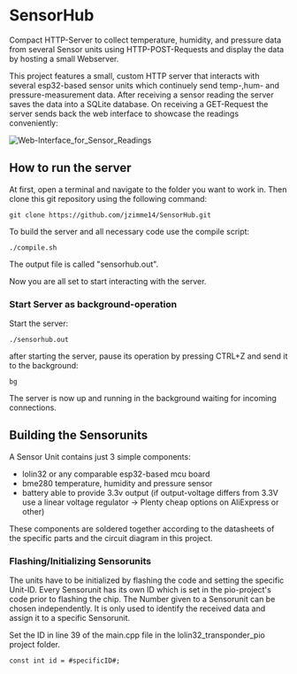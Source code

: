 # SensorHub
Compact HTTP-Server to collect temperature, humidity, and pressure data from several Sensor units using HTTP-POST-Requests and display the data by hosting a small Webserver.

This project features a small, custom HTTP server that interacts with several esp32-based sensor units which continuely send temp-,hum- and pressure-measurement data. After receiving a sensor reading the server saves the data into a SQLite database. On receiving a GET-Request the server sends back the web interface to showcase the readings conveniently: 

![Web-Interface_for_Sensor_Readings](https://github.com/jzimme14/SensorHub/assets/98842597/1b3d7661-d793-403d-96a0-4098466f9990)

## How to run the server
At first, open a terminal and navigate to the folder you want to work in. 
Then clone this git repository using the following command: 

```
git clone https://github.com/jzimme14/SensorHub.git
```

To build the server and all necessary code use the compile script:

```
./compile.sh
```
The output file is called "sensorhub.out".

Now you are all set to start interacting with the server.

### Start Server as background-operation
Start the server:

```
./sensorhub.out
```
after starting the server, pause its operation by pressing CTRL+Z and send it to the background: 
```
bg
```

The server is now up and running in the background waiting for incoming connections.

## Building the Sensorunits
A Sensor Unit contains just 3 simple components:

+ lolin32 or any comparable esp32-based mcu board
+ bme280 temperature, humidity and pressure sensor
+ battery able to provide 3.3v output (if output-voltage differs from 3.3V use a linear voltage regulator -> Plenty cheap options on AliExpress or other)

These components are soldered together according to the datasheets of the specific parts and the circuit diagram in this project. 

### Flashing/Initializing Sensorunits
The units have to be initialized by flashing the code and setting the specific Unit-ID. Every Sensorunit has its own ID which is set in the pio-project's code prior to flashing the chip. The Number given to a Sensorunit can be chosen independently. It is only used to identify the received data and assign it to a specific Sensorunit. 

Set the ID in line 39 of the main.cpp file in the lolin32_transponder_pio project folder. 
```
const int id = #specificID#;
```

